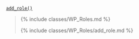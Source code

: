 <p><code><a href="https://developer.wordpress.org/reference/functions/add_role/">add_role()</a></code></p>

<blockquote>

{% include classes/WP_Roles.md %}

{% include classes/WP_Roles/add_role.md %}

</blockquote>
